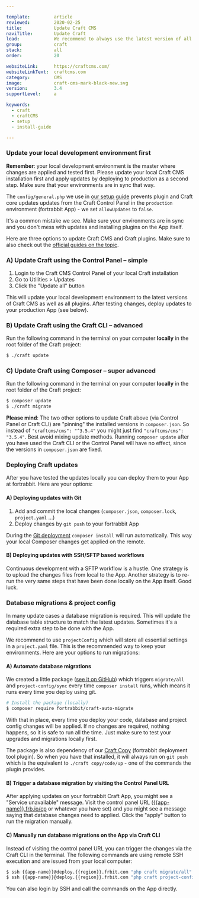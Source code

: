 ```yaml
---

template:         article
reviewed:         2020-02-25
title:            Update Craft CMS
naviTitle:        Update Craft
lead:             We recommend to always use the latest version of all software for security reasons. Mind that you are responsible for the software you write yourself and use. Here are some strategies to best keep Craft CMS up-to-date.
group:            craft
stack:            all
order:            20

websiteLink:      https://craftcms.com/
websiteLinkText:  craftcms.com
category:         CMS
image:            craft-cms-mark-black-new.svg
version:          3.4
supportLevel:     a

keywords:
  - craft
  - craftCMS
  - setup
  - install-guide

---
```


 

### Update your local development environment first

**Remember**: your local development environment is the master where changes are applied and tested first. Please update your local Craft CMS installation first and apply updates by deploying to production as a second step. Make sure that your environments are in sync that way.

The `config/general.php` we use in [our setup guide](/craft-3-setup#toc-configuration-settings) prevents plugin and Craft core updates updates from the Craft Control Panel in the `production` environment (fortrabbit App) -  we set `allowUpdates` to `false`.

It's a common mistake we see. Make sure your environments are in sync and you don't mess with updates and installing plugins on the App itself. 

Here are three options to update Craft CMS and Craft plugins. Make sure to also check out the [official guides on the topic](https://docs.craftcms.com/v3/updating.html).


### A) Update Craft using the Control Panel – simple

1. Login to the Craft CMS Control Panel of your local Craft installation
2. Go to Utilities > Updates
3. Click the "Update all" button

This will update your local development environment to the latest versions of Craft CMS as well as all plugins. After testing changes, deploy updates to your production App (see below).


### B) Update Craft using the Craft CLI – advanced

Run the following command in the terminal on your computer **locally** in the root folder of the Craft project:

```bash
$ ./craft update
```

### C) Update Craft using Composer – super advanced

Run the following command in the terminal on your computer **locally** in the root folder of the Craft project:

```bash
$ composer update
$ ./craft migrate
```

**Please mind**: The two other options to update Craft above (via Control Panel or Craft CLI) are "pinning" the installed versions in `composer.json`. So instead of `"craftcms/cms": "^3.5.4"` you might just find `"craftcms/cms": "3.5.4"`. Best avoid mixing update methods. Running `composer update` after you have used the Craft CLI or the Control Panel will have no effect, since the versions in `composer.json` are fixed.


### Deploying Craft updates

After you have tested the updates locally you can deploy them to your App at fortrabbit. Here are your options:


#### A) Deploying updates with Git

1. Add and commit the local changes (`composer.json`, `composer.lock`, `project.yaml` …)
2. Deploy changes by `git push` to your fortrabbit App

During the [Git deployment](/git-deployment) `composer install` will run automatically. This way your local Composer changes get applied on the remote. 


#### B) Deploying updates with SSH/SFTP based workflows

Continuous development with a SFTP workflow is a hustle. One strategy is to upload the changes files from local to the App. Another strategy is to re-run the very same steps that have been done locally on the App itself. Good luck.


### Database migrations & project config

In many update cases a database migration is required. This will update the database table structure to match the latest updates. Sometimes it's a required extra step to be done with the App. 

We recommend to use `projectConfig` which will store all essential settings in a `project.yaml` file. This is the recommended way to keep your environments. Here are your options to run migrations:


#### A) Automate database migrations

We created a little package ([see it on GitHub](https://github.com/fortrabbit/craft-auto-migrate)) which triggers `migrate/all` and `project-config/sync` every time `composer install` runs, which means it runs every time you deploy using git.

```bash
# Install the package (locally)
$ composer require fortrabbit/craft-auto-migrate
```

With that in place, every time you deploy your code, database and project config changes will be applied. If no changes are required, nothing happens, so it is safe to run all the time. Just make sure to test your upgrades and migrations locally first.

The package is also dependency of our [Craft Copy](https://github.com/fortrabbit/craft-copy) (fortrabbit deployment tool plugin). So when you have that installed, it will always run on `git push` which is the equivalent to `./craft copy/code/up` - one of the commands the plugin provides.


#### B) Trigger a database migration by visiting the Control Panel URL

After applying updates on your fortrabbit Craft App, you might see a "Service unavailable" message. Visit the control panel URL ([{{app-name}}.frb.io/cp](https://{{app-name}}.frb.io/cp) or whatever you have set) and you might see a message saying that database changes need to applied. Click the "apply" button to run the migration manually. 


#### C) Manually run database migrations on the App via Craft CLI

Instead of visiting the control panel URL you can trigger the changes via the Craft CLI in the terminal. The following commands are using remote SSH execution and are issued from your local computer:


```bash
$ ssh {{app-name}}@deploy.{{region}}.frbit.com "php craft migrate/all"
$ ssh {{app-name}}@deploy.{{region}}.frbit.com "php craft project-config/sync"
```

You can also login by SSH and call the commands on the App directly.



